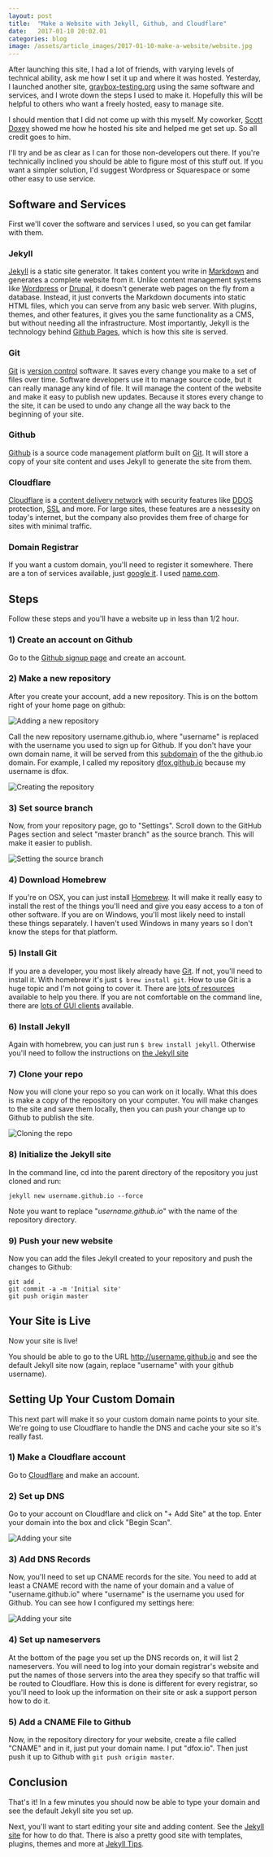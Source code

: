 ```yaml
---
layout: post
title:  "Make a Website with Jekyll, Github, and Cloudflare"
date:   2017-01-10 20:02.01
categories: blog
image: /assets/article_images/2017-01-10-make-a-website/website.jpg
---
```


After launching this site, I had a lot of friends, with varying levels
of technical ability, ask me how I set it up and where it was
hosted. Yesterday, I launched another site,
[graybox-testing.org](https://graybox-testing.org) using the same
software and services, and I wrote down the steps I used to make
it. Hopefully this will be helpful to others who want a freely hosted,
easy to manage site.

I should mention that I did not come up with this myself. My coworker,
[Scott Doxey](https://neo-geek.net) showed me how he hosted his site
and helped me get set up. So all credit goes to him.

I'll try and be as clear as I can for those non-developers out
there. If you're technically inclined you should be able to figure
most of this stuff out. If you want a simpler solution, I'd suggest
Wordpress or Squarespace or some other easy to use service.

## Software and Services

First we'll cover the software and services I used, so you can get
familar with them.

### Jekyll

[Jekyll](http://jekyllrb.com) is a static site generator. It takes
content you write in
[Markdown](http://daringfireball.net/projects/markdown/) and generates
a complete website from it. Unlike content management systems like
[Wordpress](https://wordpress.com) or
[Drupal](https://www.drupal.org), it doesn't generate web pages on the
fly from a database. Instead, it just converts the Markdown documents
into static HTML files, which you can serve from any basic web
server. With plugins, themes, and other features, it gives you the
same functionality as a CMS, but without needing all the
infrastructure. Most importantly, Jekyll is the technology behind
[Github Pages](https://pages.github.com), which is how this site is
served.

### Git

[Git](https://git-scm.com) is
[version control](https://en.wikipedia.org/wiki/Version_control)
software. It saves every change you make to a set of files over
time. Software developers use it to manage source code, but it can
really manage any kind of file. It will manage the content of the
website and make it easy to publish new updates. Because it stores
every change to the site, it can be used to undo any change all the
way back to the beginning of your site.

### Github

[Github](https://github.com) is a source code management platform
built on [Git](https://git-scm.com). It will store a copy of your site
content and uses Jekyll to generate the site from them.

### Cloudflare

[Cloudflare](https://www.cloudflare.com) is a
[content delivery network](https://en.wikipedia.org/wiki/Content_delivery_network)
with security features like
[DDOS](https://en.wikipedia.org/wiki/Denial-of-service_attack)
protection,
[SSL](https://en.wikipedia.org/wiki/Transport_Layer_Security) and
more. For large sites, these features are a nessesity on today's
internet, but the company also provides them free of charge for sites
with minimal traffic.

### Domain Registrar

If you want a custom domain, you'll need to register it
somewhere. There are a ton of services available, just
[google it](http://lmgtfy.com/?q=domain+registration). I used
[name.com](https://www.name.com).

## Steps

Follow these steps and you'll have a website up in less than 1/2 hour.

### 1) Create an account on Github

Go to the [Github signup page](https://github.com/join) and create an
account. 

### 2) Make a new repository

After you create your account, add a new repository. This is on the
bottom right of your home page on github:

![Adding a new repository](/assets/article_images/2017-01-10-make-a-website/new-repository.png)

Call the new repository username.github.io, where "username" is
replaced with the username you used to sign up for Github. If you don't
have your own domain name, it will be served from this
[subdomain](https://en.wikipedia.org/wiki/Subdomain) of the the
github.io domain. For example, I called my repository
[dfox.github.io](https://github.com/dfox/dfox.github.io) because my username is dfox.

![Creating the repository](/assets/article_images/2017-01-10-make-a-website/creating-the-repository.png)

### 3) Set source branch

Now, from your repository page, go to "Settings". Scroll down to the
GitHub Pages section and select "master branch" as the source
branch. This will make it easier to publish. 

![Setting the source branch](/assets/article_images/2017-01-10-make-a-website/set-branch.png)

### 4) Download Homebrew

If you're on OSX, you can just install [Homebrew](http://brew.sh). It
will make it really easy to install the rest of the things you'll need
and give you easy access to a ton of other software. If you are on
Windows, you'll most likely need to install these things separately. I
haven't used Windows in many years so I don't know the steps for that
platform.

### 5) Install Git

If you are a developer, you most likely already have
[Git](https://git-scm.com). If not, you'll need to install it. With
homebrew it's just `$ brew install git`. How to use Git is a huge topic
and I'm not going to cover it. There are
[lots of resources](https://git-scm.com/doc) available to help you
there. If you are not comfortable on the command line, there are
[lots of GUI clients](https://git-scm.com/downloads/guis) available.

### 6) Install Jekyll

Again with homebrew, you can just run `$ brew install
jekyll`. Otherwise you'll need to follow the instructions on
[the Jekyll site](http://jekyllrb.com)

### 7) Clone your repo

Now you will clone your repo so you can work on it locally. What this
does is make a copy of the repository on your computer. You will make
changes to the site and save them locally, then you can push your
change up to Github to publish the site.

![Cloning the repo](/assets/article_images/2017-01-10-make-a-website/cloning.png)

### 8) Initialize the Jekyll site

In the command line, cd into the parent directory of the repository
you just cloned and run:

`jekyll new username.github.io --force`

Note you want to replace "*username.github.io*" with the name of the
repository directory.

### 9) Push your new website

Now you can add the files Jekyll created to your repository and push
the changes to Github:

```cd username.github.io
git add .
git commit -a -m 'Initial site'
git push origin master
```

## Your Site is Live

Now your site is live!

You should be able to go to the URL http://username.github.io and see
the default Jekyll site now (again, replace "username" with your
github username).

## Setting Up Your Custom Domain

This next part will make it so your custom domain name points to your
site. We're going to use Cloudflare to handle the DNS and cache your
site so it's really fast. 

### 1) Make a Cloudflare account

Go to [Cloudflare](https://www.cloudflare.com/a/sign-up) and make an
account.

### 2) Set up DNS

Go to your account on Cloudflare and click on "+ Add Site" at the
top. Enter your domain into the box and click "Begin Scan".

![Adding your site](/assets/article_images/2017-01-10-make-a-website/add-site.png)

### 3) Add DNS Records

Now, you'll need to set up CNAME records for the site. You need to add
at least a CNAME record with the name of your domain and a value of
"username.github.io" where "username" is the username you used for
Github. You can see how I configured my settings here:

![Adding your site](/assets/article_images/2017-01-10-make-a-website/dns-records.png)

### 4) Set up nameservers

At the bottom of the page you set up the DNS records on, it will list
2 nameservers. You will need to log into your domain registrar's
website and put the names of those servers into the area they specify
so that traffic will be routed to Cloudflare. How this is done is
different for every registrar, so you'll need to look up the
information on their site or ask a support person how to do it.

### 5) Add a CNAME File to Github

Now, in the repository directory for your website, create a file
called "CNAME" and in it, just put your domain name. I put
"dfox.io". Then just push it up to Github with `git push origin master`.

## Conclusion

That's it! In a few minutes you should now be able to type your domain
and see the default Jekyll site you set up.

Next, you'll want to start editing your site and adding content. See
the [Jekyll site](http://jekyllrb.com) for how to do that. There is
also a pretty good site with templates, plugins, themes and more at
[Jekyll Tips](http://jekyll.tips).


